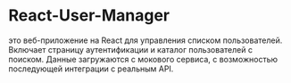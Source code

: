 # React-User-Manager
это веб-приложение на React для управления списком пользователей. Включает страницу аутентификации и каталог пользователей с поиском. Данные загружаются с мокового сервиса, с возможностью последующей интеграции с реальным API.
